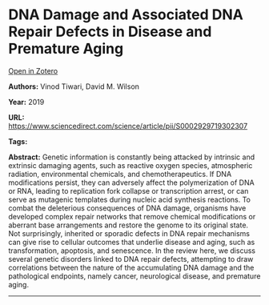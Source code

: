 # DNA Damage and Associated DNA Repair Defects in Disease and Premature Aging
[Open in Zotero](zotero://select/items/@TiwariWilson_2019)

**Authors:** Vinod Tiwari, David M. Wilson

**Year:** 2019

**URL:** https://www.sciencedirect.com/science/article/pii/S0002929719302307

**Tags:**

**Abstract:** Genetic information is constantly being attacked by intrinsic and extrinsic damaging agents, such as reactive oxygen species, atmospheric radiation, environmental chemicals, and chemotherapeutics. If DNA modifications persist, they can adversely affect the polymerization of DNA or RNA, leading to replication fork collapse or transcription arrest, or can serve as mutagenic templates during nucleic acid synthesis reactions. To combat the deleterious consequences of DNA damage, organisms have developed complex repair networks that remove chemical modifications or aberrant base arrangements and restore the genome to its original state. Not surprisingly, inherited or sporadic defects in DNA repair mechanisms can give rise to cellular outcomes that underlie disease and aging, such as transformation, apoptosis, and senescence. In the review here, we discuss several genetic disorders linked to DNA repair defects, attempting to draw correlations between the nature of the accumulating DNA damage and the pathological endpoints, namely cancer, neurological disease, and premature aging.

---